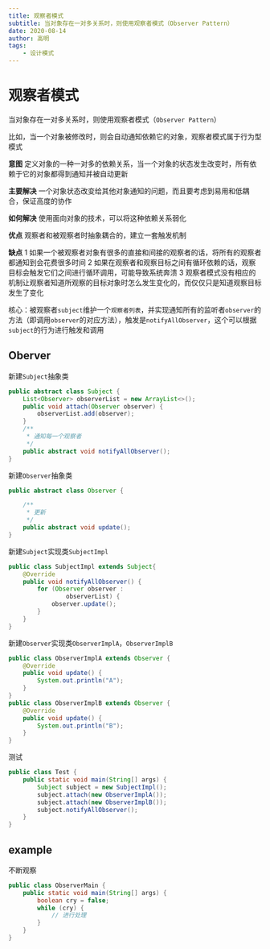 ```yaml
---
title: 观察者模式
subtitle: 当对象存在一对多关系时，则使用观察者模式（Observer Pattern）
date: 2020-08-14
author: 高明
tags:
	- 设计模式
---
```




# 观察者模式

当对象存在一对多关系时，则使用观察者模式（`Observer Pattern`）

比如，当一个对象被修改时，则会自动通知依赖它的对象，观察者模式属于行为型模式

**意图**
定义对象的一种一对多的依赖关系，当一个对象的状态发生改变时，所有依赖于它的对象都得到通知并被自动更新

**主要解决**
一个对象状态改变给其他对象通知的问题，而且要考虑到易用和低耦合，保证高度的协作

**如何解决**
使用面向对象的技术，可以将这种依赖关系弱化

**优点**
观察者和被观察者时抽象耦合的，建立一套触发机制

**缺点**
1 如果一个被观察者对象有很多的直接和间接的观察者的话，将所有的观察者都通知到会花费很多时间
2 如果在观察者和观察目标之间有循环依赖的话，观察目标会触发它们之间进行循环调用，可能导致系统奔溃
3 观察者模式没有相应的机制让观察者知道所观察的目标对象时怎么发生变化的，而仅仅只是知道观察目标发生了变化

核心：被观察者`subject`维护一个`观察者列表`，并实现通知所有的监听者`observer`的方法（即调用`observer`的对应方法），触发是`notifyAllObserver`，这个可以根据`subject`的行为进行触发和调用

## Oberver

新建`Subject`抽象类

```java
public abstract class Subject {
    List<Observer> observerList = new ArrayList<>();
    public void attach(Observer observer) {
        observerList.add(observer);
    }
    /**
     * 通知每一个观察者
     */
    public abstract void notifyAllObserver();
}
```

新建`Observer`抽象类

```java
public abstract class Observer {

    /**
     * 更新
     */
    public abstract void update();
}
```

新建`Subject`实现类`SubjectImpl`

```java
public class SubjectImpl extends Subject{
    @Override
    public void notifyAllObserver() {
        for (Observer observer :
                observerList) {
            observer.update();
        }
    }
}
```

新建`Observer`实现类`ObserverImplA`，`ObserverImplB`

```java
public class ObserverImplA extends Observer { 
    @Override
    public void update() {
        System.out.println("A");
    }
}
public class ObserverImplB extends Observer {
    @Override
    public void update() {
        System.out.println("B");
    }
}
```

测试

```java
public class Test {
    public static void main(String[] args) {
        Subject subject = new SubjectImpl();
        subject.attach(new ObserverImplA());
        subject.attach(new ObserverImplB());
        subject.notifyAllObserver();
    }
}
```

##  example

不断观察

```java
public class ObserverMain {
    public static void main(String[] args) {
        boolean cry = false;
        while (cry) {
            // 进行处理
        }
    }
}
```

